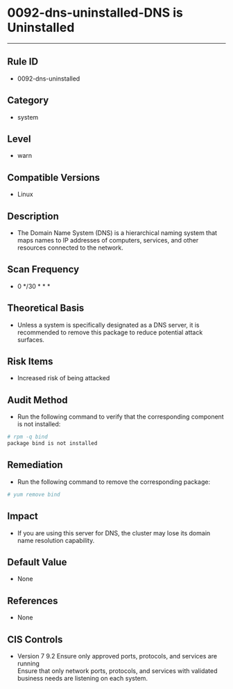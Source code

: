 # 0092-dns-uninstalled-DNS is Uninstalled
---

## Rule ID

- 0092-dns-uninstalled


## Category

- system


## Level

- warn


## Compatible Versions


- Linux




## Description


- The Domain Name System (DNS) is a hierarchical naming system that maps names to IP addresses of computers, services, and other resources connected to the network.



## Scan Frequency
- 0 */30 * * *

## Theoretical Basis


- Unless a system is specifically designated as a DNS server, it is recommended to remove this package to reduce potential attack surfaces.



## Risk Items


- Increased risk of being attacked



## Audit Method
- Run the following command to verify that the corresponding component is not installed:
```bash
# rpm -q bind
package bind is not installed
```



## Remediation
- Run the following command to remove the corresponding package:
```bash
# yum remove bind
```



## Impact


- If you are using this server for DNS, the cluster may lose its domain name resolution capability.




## Default Value


- None




## References


- None



## CIS Controls


- Version 7
  9.2 Ensure only approved ports, protocols, and services are running  
  Ensure that only network ports, protocols, and services with validated business needs are listening on each system.